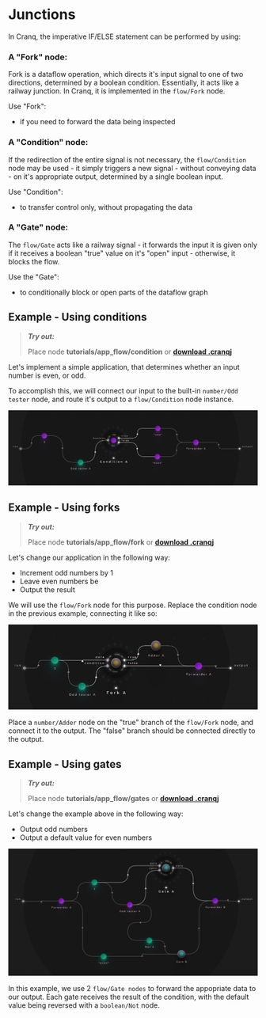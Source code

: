 # Junctions

In Cranq, the imperative IF/ELSE statement can be performed by using:

### A "Fork" node:

Fork is a dataflow operation, which directs it's input signal to one of two directions, determined by a boolean condition. Essentially, it acts like a railway junction. In Cranq, it is implemented in the ```flow/Fork``` node.

Use "Fork":
- if you need to forward the data being inspected

### A "Condition" node:

If the redirection of the entire signal is not necessary, the ```flow/Condition``` node may be used - it simply triggers a new signal - without conveying data - on it's appropriate output, determined by a single boolean input.

Use "Condition":
- to transfer control only, without propagating the data

### A "Gate" node:

The ```flow/Gate``` acts like a railway signal - it forwards the input it is given only if it receives a boolean "true" value on it's "open" input - otherwise, it blocks the flow.

Use the "Gate":
- to conditionally block or open parts of the dataflow graph

## Example - Using conditions

> **_Try out:_**
>
> Place node **tutorials/app_flow/condition** or **[download .cranqj](cranqj/app_flow_condition.cranqj)** 

Let's implement a simple application, that determines whether an input number is even, or odd.

To accomplish this, we will connect our input to the built-in ```number/Odd tester``` node, and route it's output to a ```flow/Condition``` node instance.

![](images/2021-07-31-23-09-24.png)

## Example - Using forks

> **_Try out:_**
>
> Place node **tutorials/app_flow/fork** or **[download .cranqj](cranqj/app_flow_fork.cranqj)** 

Let's change our application in the following way:
- Increment odd numbers by 1
- Leave even numbers be
- Output the result

We will use the ```flow/Fork``` node for this purpose. Replace the condition node in the previous example, connecting it like so:

![](images/2021-07-31-23-15-33.png)


Place a ```number/Adder``` node on the "true" branch of the ```flow/Fork``` node, and connect it to the output. The "false" branch should be connected directly to the output.

## Example - Using gates

> **_Try out:_**
>
> Place node **tutorials/app_flow/gates** or **[download .cranqj](cranqj/app_flow_gate.cranqj)** 

Let's change the example above in the following way:
- Output odd numbers
- Output a default value for even numbers

![](images/2021-07-31-22-50-40.png)

In this example, we use 2 ```flow/Gate nodes``` to forward the appopriate data to our output. Each gate receives the result of the condition, with the default value being reversed with a ```boolean/Not``` node.